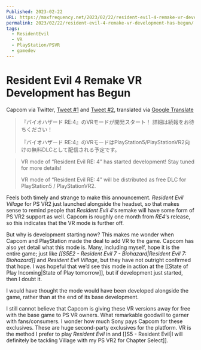 ```yaml
---
Published: 2023-02-22
URL: https://maxfrequency.net/2023/02/22/resident-evil-4-remake-vr-development-has-begun/
permalink: 2023/02/22/resident-evil-4-remake-vr-development-has-begun/
tags:
  - ResidentEvil
  - VR
  - PlayStation/PSVR
  - gamedev
---
```

# Resident Evil 4 Remake VR Development has Begun

Capcom via Twitter, [Tweet #1](https://twitter.com/BIO_OFFICIAL/status/1628309614843559937) and [Tweet #2](https://twitter.com/BIO_OFFICIAL/status/1628311954904457216), translated via [Google Translate](https://translate.google.com/?sl=ja&tl=en&text=『バイオハザード%20RE%3A4』のVRモードが開発スタート！%0A詳細は続報をお待ちください！%0A%0A『バイオハザード%20RE%3A4』のVRモードはPlayStation5%2FPlayStationVR2向けの無料DLCとして配信される予定です%E3%80%82&op=translate)

> 『バイオハザード RE:4』のVRモードが開発スタート！
> 詳細は続報をお待ちください！
> 
> 『バイオハザード RE:4』のVRモードはPlayStation5/PlayStationVR2向けの無料DLCとして配信される予定です。

> VR mode of “Resident Evil RE: 4” has started development!
> Stay tuned for more details!
> 
> VR mode of “Resident Evil RE: 4” will be distributed as free DLC for PlayStation5 / PlayStationVR2.

Feels both timely and strange to make this announcement. *Resident Evil Village* for PS VR2 just launched alongside the headset, so that makes sense to remind people that *Resident Evil 4*‘s remake will have some form of PS VR2 support as well. Capcom is roughly one month from *RE4*‘s release, so this indicates that the VR mode is further off.

But why is development starting now? This makes me wonder when Capcom and PlayStation made the deal to add VR to the game. Capcom has also yet detail what this mode is. Many, including myself, hope it is the entire game; just like *[[S5E2 - Resident Evil 7 - Biohazard|Resident Evil 7: Biohazard]]* and *Resident Evil Village*, but they have not outright confirmed that hope. I was hopeful that we’d see this mode in action at the [[State of Play Incoming|State of Play tomorrow]], but if development just started, then I doubt it.

I would have thought the mode would have been developed alongside the game, rather than at the end of its base development.

I still cannot believe that Capcom is giving these VR versions away for free with the base game to PS VR owners. What remarkable goodwill to garner with fans/consumers. I wonder how much Sony pays Capcom for these exclusives. These are huge second-party exclusives for the platform. VR is the method I prefer to play *Resident Evil* in and [[S5 - Resident Evil|I will definitely be tackling Village with my PS VR2 for Chapter Select]].